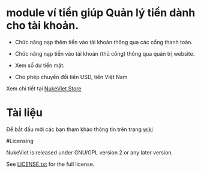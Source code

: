 # module ví tiền giúp Quản lý tiền dành cho tài khoản. 

- Chức năng nạp thêm tiền vào tài khoản thông qua các cổng thanh toán.

- Chức năng nạp tiền vào tài khoản (thủ công) thông qua quản trị website. 

- Xem số dư tiền mặt.

- Cho phép chuyển đổi tiền USD, tiền Việt Nam

Xem chi tiết tại [NukeViet Store](https://nukeviet.vn/vi/store/modules/wallet/)

# Tài liệu

Để bắt đầu mời các bạn tham khảo thông tin trên trang [wiki](https://github.com/nukeviet/module-wallet/wiki)

#Licensing

NukeViet is released under GNU/GPL version 2 or any later version.

See [LICENSE.txt](https://github.com/nukeviet/nukeviet/blob/develop/LICENSE.txt) for the full license.